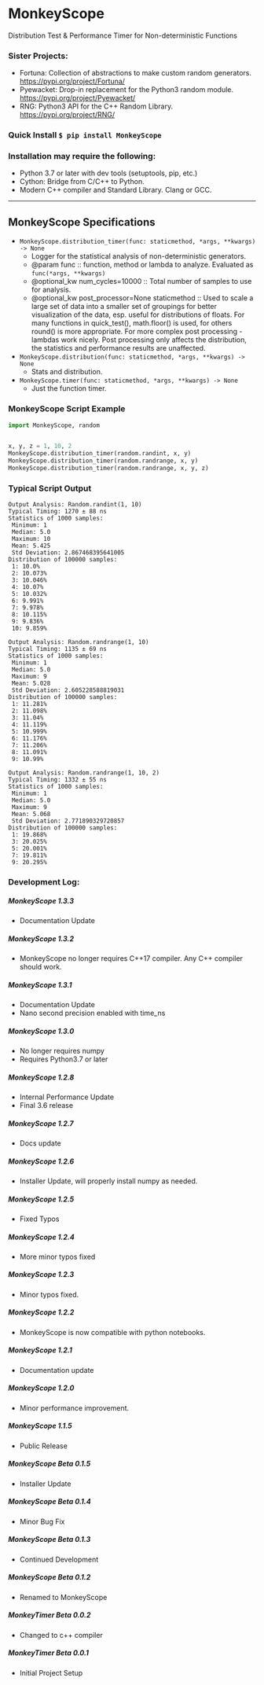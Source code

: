 # MonkeyScope
Distribution Test & Performance Timer for Non-deterministic Functions

### Sister Projects:
- Fortuna: Collection of abstractions to make custom random generators. https://pypi.org/project/Fortuna/
- Pyewacket: Drop-in replacement for the Python3 random module. https://pypi.org/project/Pyewacket/
- RNG: Python3 API for the C++ Random Library. https://pypi.org/project/RNG/


### Quick Install `$ pip install MonkeyScope`


### Installation may require the following:
- Python 3.7 or later with dev tools (setuptools, pip, etc.)
- Cython: Bridge from C/C++ to Python.
- Modern C++ compiler and Standard Library. Clang or GCC.

---

## MonkeyScope Specifications
- `MonkeyScope.distribution_timer(func: staticmethod, *args, **kwargs) -> None`
    - Logger for the statistical analysis of non-deterministic generators.
    - @param func :: function, method or lambda to analyze. Evaluated as `func(*args, **kwargs)`
    - @optional_kw num_cycles=10000 :: Total number of samples to use for analysis.
    - @optional_kw post_processor=None staticmethod :: Used to scale a large set of data into a smaller set of groupings for better visualization of the data, esp. useful for distributions of floats. For many functions in quick_test(), math.floor() is used, for others round() is more appropriate. For more complex post processing - lambdas work nicely. Post processing only affects the distribution, the statistics and performance results are unaffected.
- `MonkeyScope.distribution(func: staticmethod, *args, **kwargs) -> None`
    - Stats and distribution.
- `MonkeyScope.timer(func: staticmethod, *args, **kwargs) -> None`
    - Just the function timer.

### MonkeyScope Script Example
```python
import MonkeyScope, random


x, y, z = 1, 10, 2
MonkeyScope.distribution_timer(random.randint, x, y)
MonkeyScope.distribution_timer(random.randrange, x, y)
MonkeyScope.distribution_timer(random.randrange, x, y, z)
```

### Typical Script Output
```
Output Analysis: Random.randint(1, 10)
Typical Timing: 1270 ± 88 ns
Statistics of 1000 samples:
 Minimum: 1
 Median: 5.0
 Maximum: 10
 Mean: 5.425
 Std Deviation: 2.867468395641005
Distribution of 100000 samples:
 1: 10.0%
 2: 10.073%
 3: 10.046%
 4: 10.07%
 5: 10.032%
 6: 9.991%
 7: 9.978%
 8: 10.115%
 9: 9.836%
 10: 9.859%

Output Analysis: Random.randrange(1, 10)
Typical Timing: 1135 ± 69 ns
Statistics of 1000 samples:
 Minimum: 1
 Median: 5.0
 Maximum: 9
 Mean: 5.028
 Std Deviation: 2.605228588819031
Distribution of 100000 samples:
 1: 11.281%
 2: 11.098%
 3: 11.04%
 4: 11.119%
 5: 10.999%
 6: 11.176%
 7: 11.206%
 8: 11.091%
 9: 10.99%

Output Analysis: Random.randrange(1, 10, 2)
Typical Timing: 1332 ± 55 ns
Statistics of 1000 samples:
 Minimum: 1
 Median: 5.0
 Maximum: 9
 Mean: 5.068
 Std Deviation: 2.771890329720857
Distribution of 100000 samples:
 1: 19.868%
 3: 20.025%
 5: 20.001%
 7: 19.811%
 9: 20.295%
```


### Development Log:

##### MonkeyScope 1.3.3
- Documentation Update

##### MonkeyScope 1.3.2
- MonkeyScope no longer requires C++17 compiler. Any C++ compiler should work.

##### MonkeyScope 1.3.1
- Documentation Update
- Nano second precision enabled with time_ns

##### MonkeyScope 1.3.0
- No longer requires numpy
- Requires Python3.7 or later

##### MonkeyScope 1.2.8
- Internal Performance Update
- Final 3.6 release

##### MonkeyScope 1.2.7
- Docs update

##### MonkeyScope 1.2.6
- Installer Update, will properly install numpy as needed.

##### MonkeyScope 1.2.5
- Fixed Typos

##### MonkeyScope 1.2.4
- More minor typos fixed

##### MonkeyScope 1.2.3
- Minor typos fixed.

##### MonkeyScope 1.2.2
- MonkeyScope is now compatible with python notebooks.

##### MonkeyScope 1.2.1
- Documentation update

##### MonkeyScope 1.2.0
- Minor performance improvement.

##### MonkeyScope 1.1.5
- Public Release

##### MonkeyScope Beta 0.1.5
- Installer Update

##### MonkeyScope Beta 0.1.4
- Minor Bug Fix

##### MonkeyScope Beta 0.1.3
- Continued Development

##### MonkeyScope Beta 0.1.2
- Renamed to MonkeyScope

##### MonkeyTimer Beta 0.0.2
- Changed to c++ compiler

##### MonkeyTimer Beta 0.0.1
- Initial Project Setup
